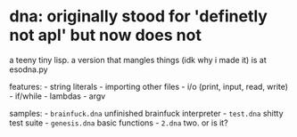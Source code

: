 # dna: originally stood for 'definetly not apl' but now does not

a teeny tiny lisp. a version that mangles things (idk why i made it) is at esodna.py

features:
    - string literals
    - importing other files
    - i/o (print, input, read, write)
    - if/while
    - lambdas
    - argv

samples:
    - `brainfuck.dna` 
        unfinished brainfuck interpreter
    - `test.dna`
        shitty test suite
    - `genesis.dna`
        basic functions
    - `2.dna`
        two. or is it?
